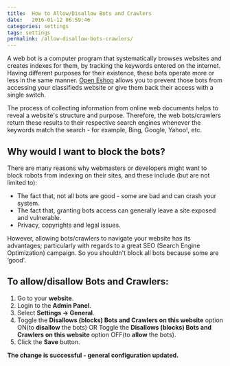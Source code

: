```yaml
---
title:  How to Allow/Disallow Bots and Crawlers
date:   2016-01-12 06:59:46
categories: settings
tags: settings
permalink: /allow-disallow-bots-crawlers/
---
```

A web bot is a computer program that systematically browses websites and creates indexes for them, by tracking the keywords entered on the internet. Having different purposes for their existence, these bots operate more or less in the same manner. [Open Eshop](http://open-eshop.com/) allows you to prevent those bots from accessing your classifieds website or give them back their access with a single switch.

The process of collecting information from online web documents helps to reveal a website's structure and purpose. Therefore, the web bots/crawlers return these results to their respective search engines whenever the keywords match the search - for example, Bing, Google, Yahoo!, etc.

## Why would I want to block the bots?

There are many reasons why webmasters or developers might want to block robots from indexing on their sites, and these include (but are not limited to):

+ The fact that, not all bots are good - some are bad and can crash your system.
+ The fact that, granting bots access can generally leave a site exposed and vulnerable.
+ Privacy, copyrights and legal issues.

However, allowing bots/crawlers to navigate your website has its advantages; particularly with regards to a great SEO (Search Engine Optimization) campaign. So you shouldn't block all bots because some are ‘good'.

## To allow/disallow Bots and Crawlers:

1. Go to your **website**.
2. Login to the **Admin Panel**.
3. Select **Settings -> General**.
4. Toggle the **Disallows (blocks) Bots and Crawlers on this website** option ON(to **disallow** the bots)
  OR
  Toggle the **Disallows (blocks) Bots and Crawlers on this website** option OFF(to **allow** the bots).
5. Click the **Save** button.

**The change is successful - general configuration updated.**

